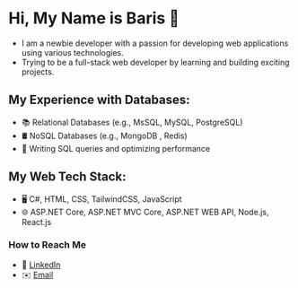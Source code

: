 # Hi, My Name is Baris 👋

- I am a newbie developer with a passion for developing web applications using various technologies.<br>
- Trying to be a full-stack web developer by learning and building exciting projects.

## My Experience with Databases:
- 📚 Relational Databases (e.g., MsSQL, MySQL, PostgreSQL)
- 🛢️ NoSQL Databases (e.g., MongoDB , Redis)
- 🔧 Writing SQL queries and optimizing performance

## My Web Tech Stack:
- 🖥️ C#, HTML, CSS, TailwindCSS, JavaScript
- 🌐 ASP.NET Core, ASP.NET MVC Core, ASP.NET WEB API, Node.js, React.js

### How to Reach Me
- 💼 [LinkedIn](https://www.linkedin.com/in/emre-barış-erdem)
- ✉️ [Email](mailto:erdem.emre.baris@gmail.com)
